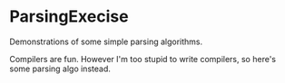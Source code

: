 # ParsingExecise
Demonstrations of some simple parsing algorithms.

Compilers are fun. However I'm too stupid to write compilers, so here's some parsing algo instead.
